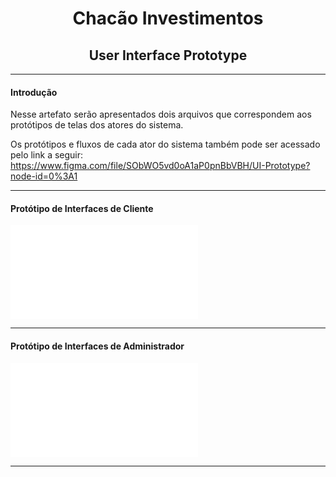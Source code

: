 <h1 align="center">Chacão Investimentos</h1>
<h2 align="center">User Interface Prototype</h2>

____
#### Introdução
Nesse artefato serão apresentados dois arquivos que correspondem aos protótipos de telas dos atores do sistema.

Os protótipos e fluxos de cada ator do sistema também pode ser acessado pelo link a seguir: https://www.figma.com/file/SObWO5vd0oA1aP0pnBbVBH/UI-Prototype?node-id=0%3A1

____
#### Protótipo de Interfaces de Cliente

![UI_Customer](Customer_Prototype.pdf)

____
#### Protótipo de Interfaces de Administrador

![UI_Admin](Admin_Prototype.pdf)

____
